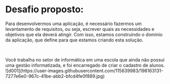 <h1>Desafio proposto:</h1>

<p>Para desenvolvermos uma aplicação, é necessário fazermos um levantamento de requisitos, ou seja, escrever quais as necessidades e objetivos que ela deverá atingir. Com isso, estamos construindo o domínio da aplicação, que define para que estamos criando esta solução.</p>
<br>
<p>Você trabalha no setor de informática em uma escola que ainda não possui uma gestão informatizada, e foi encarregado de criar o cadastro de alunos.
![d001](https://user-images.githubusercontent.com/115639983/198163131-7277e6e0-967c-41be-abb2-bfcd4fe0f889.jpg)</p>
